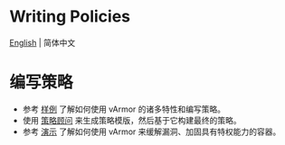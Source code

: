 # Writing Policies

[English](writing_policies.md) | 简体中文

# 编写策略
* 参考 [样例](https://github.com/bytedance/vArmor/tree/main/test/examples) 了解如何使用 vArmor 的诸多特性和编写策略。
* 使用 [策略顾问](../policy_advisor.zh_CN.md) 来生成策略模版，然后基于它构建最终的策略。
* 参考 [演示](https://github.com/bytedance/vArmor/tree/main/test/demos) 了解如何使用 vArmor 来缓解漏洞、加固具有特权能力的容器。
